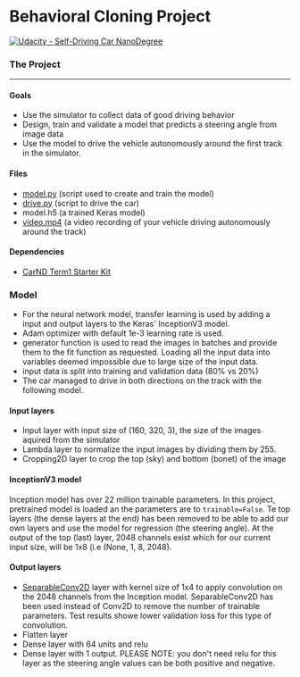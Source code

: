 # Behavioral Cloning Project

[![Udacity - Self-Driving Car NanoDegree](https://s3.amazonaws.com/udacity-sdc/github/shield-carnd.svg)](http://www.udacity.com/drive)

### The Project
---

#### Goals
* Use the simulator to collect data of good driving behavior 
* Design, train and validate a model that predicts a steering angle from image data
* Use the model to drive the vehicle autonomously around the first track in the simulator. 

#### Files
* [model.py](./model.py) (script used to create and train the model)
* [drive.py](./drive.py) (script to drive the car)
* model.h5 (a trained Keras model)
* [video.mp4](./video.mp4) (a video recording of your vehicle driving autonomously around the track)


#### Dependencies

* [CarND Term1 Starter Kit](https://github.com/udacity/CarND-Term1-Starter-Kit)


### Model
* For the neural network model, transfer learning is used by adding a input and output layers to the Keras' InceptionV3 model.
* Adam optimizer with default 1e-3 learning rate is used.
* generator function is used to read the images in batches and provide them to the fit function as requested. Loading all the input data into variables deemed impossible due to large size of the input data.
* input data is split into training and validation data (80% vs 20%)
* The car managed to drive in both directions on the track with the following model.


#### Input layers
* Input layer with input size of (160, 320, 3), the size of the images aquired from the simulator
* Lambda layer to normalize the input images by dividing them by 255.
* Cropping2D layer to crop the top (sky) and bottom (bonet) of the image

#### InceptionV3 model
Inception model has over 22 million trainable parameters. In this project, pretrained model is loaded an the parameters are to `trainable=False`. Te top layers (the dense layers at the end) has been removed to be able to add our own layers and use the model for regression (the steering angle).
At the output of the top (last) layer, 2048 channels exist which for our current input size, will be 1x8 (i.e (None, 1, 8, 2048).

#### Output layers
* [SeparableConv2D](https://towardsdatascience.com/a-basic-introduction-to-separable-convolutions-b99ec3102728) layer with kernel size of 1x4 to apply convolution on the 2048 channels from the Inception model. SeparableConv2D has been used instead of Conv2D to remove the number of trainable parameters. Test results showe lower validation loss for this type of convolution.
* Flatten layer
* Dense layer with 64 units and relu
* Dense layer with 1 output. PLEASE NOTE: you don't need relu for this layer as the steering angle values can be both positive and negative.

